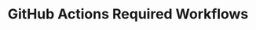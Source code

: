 ---
title: GitHub Actions Required Workflows
allowTitleToDifferFromFilename: true
shortTitle: Required Workflows
intro: 'Use the REST API to access and configure required workflows in an organization in {% data variables.product.prodname_actions %}.'
topics:
  - API
versions:
  fpt: '*'
  ghec: '*'
  ghes: '>=3.8'
---